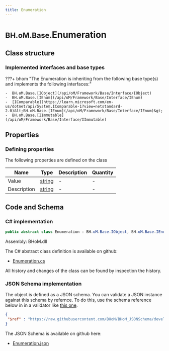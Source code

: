 ```yaml
---
title: Enumeration
---
```


# <small>BH.oM.Base.</small>**Enumeration**



## Class structure

### Implemented interfaces and base types

???+ bhom "The Enumeration is inheriting from the following base type(s) and implements the following interfaces:"

    -  BH.oM.Base.[IObject](/api/oM/Framework/Base/Interface/IObject)
    -  BH.oM.Base.[IEnum](/api/oM/Framework/Base/Interface/IEnum)
    -  [IComparable](https://learn.microsoft.com/en-us/dotnet/api/System.IComparable-1?view=netstandard-2.0)&lt;BH.oM.Base.[IEnum](/api/oM/Framework/Base/Interface/IEnum)&gt;
    -  BH.oM.Base.[IImmutable](/api/oM/Framework/Base/Interface/IImmutable)


## Properties



### Defining properties

The following properties are defined on the class

| Name             | Type             | Description      | Quantity         |
|------------------|------------------|------------------|------------------|
| Value | [string](https://learn.microsoft.com/en-us/dotnet/api/System.String?view=netstandard-2.0) | - | - |
| Description | [string](https://learn.microsoft.com/en-us/dotnet/api/System.String?view=netstandard-2.0) | - | - |


## Code and Schema

### C# implementation

``` C# title="C#"
public abstract class Enumeration : BH.oM.Base.IObject, BH.oM.Base.IEnum, System.IComparable<BH.oM.Base.IEnum>, BH.oM.Base.IImmutable
```

Assembly: BHoM.dll

The C# abstract class definition is available on github:

- [Enumeration.cs](https://github.com/BHoM/BHoM/blob/develop/BHoM/Enumeration.cs)

All history and changes of the class can be found by inspection the history.
### JSON Schema implementation

The object is defined as a JSON schema. You can validate a JSON instance against this schema by refernce. To do this, use the schema reference below in in a validator like [this one](https://www.jsonschemavalidator.net/).

``` json title="JSON Schema"
{
 "$ref" : "https://raw.githubusercontent.com/BHoM/BHoM_JSONSchema/develop/BHoM/Enumeration.json"
}
```

The JSON Schema is available on github here:

- [Enumeration.json](https://github.com/BHoM/BHoM_JSONSchema/blob/develop/BHoM/Enumeration.json)
